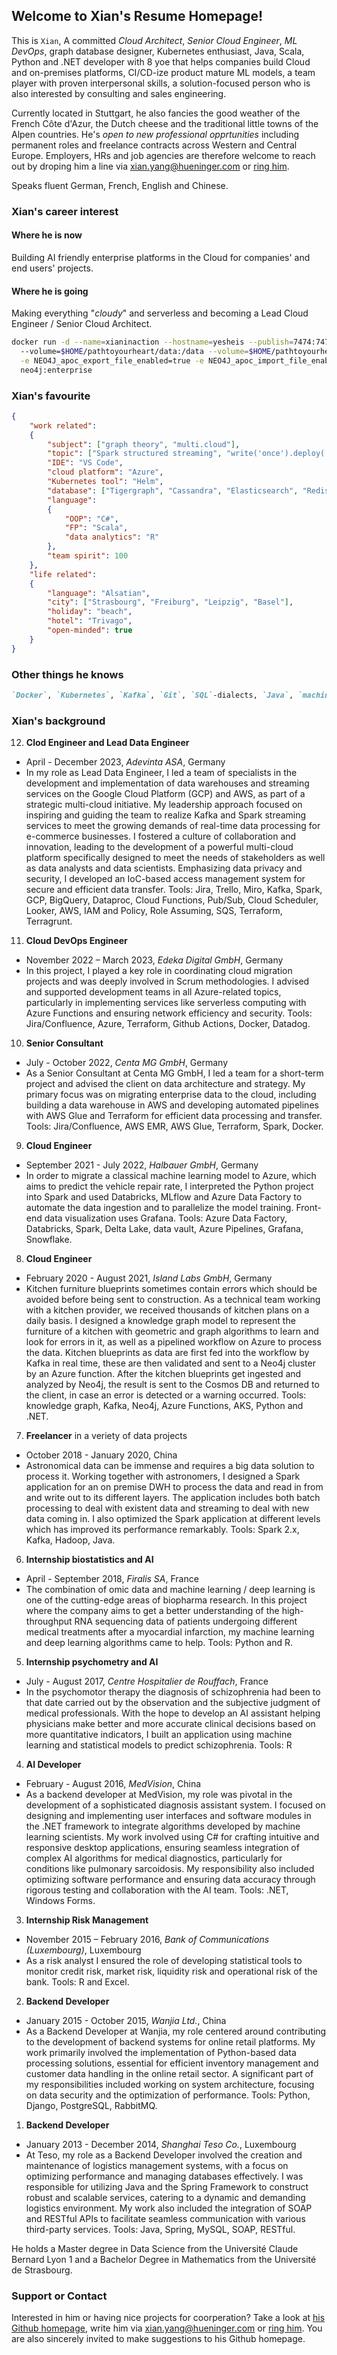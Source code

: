 ## Welcome to Xian's Resume Homepage!

  This is `Xian`, A committed _Cloud Architect_, _Senior Cloud Engineer_, _ML DevOps_, graph database designer, Kubernetes enthusiast, Java, Scala, Python and .NET developer with 8 yoe that helps companies build Cloud and on-premises platforms, CI/CD-ize product mature ML models, a team player with proven interpersonal skills, a solution-focused person who is also interested by consulting and sales engineering.  
  
  Currently located in Stuttgart, he also fancies the good weather of the French Côte d'Azur, the Dutch cheese and the traditional little towns of the Alpen countries. He's _open to new professional opprtunities_ including permanent roles and freelance contracts across Western and Central Europe. Employers, HRs and job agencies are therefore welcome to reach out by droping him a line via [xian.yang@hueninger.com](mailto:xian.yang@hueninger.com) or [ring him](+33695634584).  
  
  Speaks fluent German, French, English and Chinese.

### Xian's career interest

#### Where he is now
Building AI friendly enterprise platforms in the Cloud for companies' and end users' projects.
#### Where he is going
Making everything "_cloudy_" and serverless and becoming a Lead Cloud Engineer / Senior Cloud Architect.
```sh
docker run -d --name=xianinaction --hostname=yesheis --publish=7474:7474 --publish=7687:7687 --volume=$HOME/pathtoyourheart/import:/import \ 
  --volume=$HOME/pathtoyourheart/data:/data --volume=$HOME/pathtoyourheart/plugins:/plugins --volume=$HOME/pathtoyourheart/conf:/conf --env NEO4JLABS_PLUGINS='[\"apoc\"]' \
  -e NEO4J_apoc_export_file_enabled=true -e NEO4J_apoc_import_file_enabled=true -e NEO4J_apoc_import_file_use__neo4j__config=true -e NEO4J_dbms_security_procedures_unrestricted=apoc.\* --env NEO4J_dbms_memory_pagecache_size=4G --env NEO4J_dbms_memory_heap_max__size=8G --env NEO4J_AUTH=neo4j/youllneverknowxianspassword --env NEO4J_ACCEPT_LICENSE_AGREEMENT=yes  --env NEO4J_dbms_connector_https_advertised__address="localhost:7473" --env NEO4J_dbms_connector_http_advertised__address="localhost:7474"  --env NEO4J_dbms_connector_bolt_advertised__address="localhost:7687" \
  neo4j:enterprise
``` 
### Xian's favourite
```json
{
    "work related":
    {
        "subject": ["graph theory", "multi.cloud"],
        "topic": ["Spark structured streaming", "write('once').deploy('everywhere')"],
        "IDE": "VS Code",
        "cloud platform": "Azure",
        "Kubernetes tool": "Helm",
        "database": ["Tigergraph", "Cassandra", "Elasticsearch", "Redis"],
        "language": 
        {
            "OOP": "C#", 
            "FP": "Scala", 
            "data analytics": "R"
        },
        "team spirit": 100
    },
    "life related":
    {
        "language": "Alsatian",
        "city": ["Strasbourg", "Freiburg", "Leipzig", "Basel"],
        "holiday": "beach",
        "hotel": "Trivago",
        "open-minded": true
    }        
}
```
### Other things he knows
```markdown
`Docker`, `Kubernetes`, `Kafka`, `Git`, `SQL`-dialects, `Java`, `machine learning`, `statistics`, `make sushis` and many more.
```

### Xian's background

12. __Clod Engineer and Lead Data Engineer__
  - April - December 2023, _Adevinta ASA_, Germany
  - In my role as Lead Data Engineer, I led a team of specialists in the development and implementation of data warehouses and streaming services on the Google Cloud Platform (GCP) and AWS, as part of a strategic multi-cloud initiative. My leadership approach focused on inspiring and guiding the team to realize Kafka and Spark streaming services to meet the growing demands of real-time data processing for e-commerce businesses. I fostered a culture of collaboration and innovation, leading to the development of a powerful multi-cloud platform specifically designed to meet the needs of stakeholders as well as data analysts and data scientists. Emphasizing data privacy and security, I developed an IoC-based access management system for secure and efficient data transfer. Tools: Jira, Trello, Miro, Kafka, Spark, GCP, BigQuery, Dataproc, Cloud Functions, Pub/Sub, Cloud Scheduler, Looker, AWS, IAM and Policy, Role Assuming, SQS, Terraform, Terragrunt.

11. __Cloud DevOps Engineer__
  - November 2022 – March 2023, _Edeka Digital GmbH_, Germany
  - In this project, I played a key role in coordinating cloud migration projects and was deeply involved in Scrum methodologies. I advised and supported development teams in all Azure-related topics, particularly in implementing services like serverless computing with Azure Functions and ensuring network efficiency and security. Tools: Jira/Confluence, Azure, Terraform, Github Actions, Docker, Datadog.
  
10. __Senior Consultant__
  - July - October 2022, _Centa MG GmbH_, Germany
  - As a Senior Consultant at Centa MG GmbH, I led a team for a short-term project and advised the client on data architecture and strategy. My primary focus was on migrating enterprise data to the cloud, including building a data warehouse in AWS and developing automated pipelines with AWS Glue and Terraform for efficient data processing and transfer. Tools: Jira/Confluence, AWS EMR, AWS Glue, Terraform, Spark, Docker.

9. __Cloud Engineer__
  - September 2021 - July 2022, _Halbauer GmbH_, Germany
  - In order to migrate a classical machine learning model to Azure, which aims to predict the vehicle repair rate, I interpreted the Python project into Spark and used Databricks, MLflow and Azure Data Factory to automate the data ingestion and to parallelize the model training. Front-end data visualization uses Grafana. Tools: Azure Data Factory, Databricks, Spark, Delta Lake, data vault, Azure Pipelines, Grafana, Snowflake.

8. __Cloud Engineer__
  - February 2020 - August 2021, _Island Labs GmbH_, Germany
  - Kitchen furniture blueprints sometimes contain errors which should be avoided before being sent to construction. As a technical team working with a kitchen provider, we received thousands of kitchen plans on a daily basis. I designed a knowledge graph model to represent the furniture of a kitchen with geometric and graph algorithms to learn and look for errors in it, as well as a pipelined workflow on Azure to process the data. Kitchen blueprints as data are first fed into the workflow by Kafka in real time, these are then validated and sent to a Neo4j cluster by an Azure function. After the kitchen blueprints get ingested and analyzed by Neo4j, the result is sent to the Cosmos DB and returned to the client, in case an error is detected or a warning occurred. Tools: knowledge graph, Kafka, Neo4j, Azure Functions, AKS, Python and .NET.
  
7. __Freelancer__ in a veriety of data projects
  - October 2018 - January 2020, China
  -  Astronomical data can be immense and requires a big data solution to process it. Working together with astronomers, I designed a Spark application for an on premise DWH to process the data and read in from and write out to its different layers. The application includes both batch processing to deal with existent data and streaming to deal with new data coming in. I also optimized the Spark application at different levels which has improved its performance remarkably. Tools: Spark 2.x, Kafka, Hadoop, Java.
  
  
6. __Internship biostatistics and AI__
  - April - September 2018, _Firalis SA_, France
  - The combination of omic data and machine learning / deep learning is one of the cutting-edge areas of biopharma research. In this project where the company aims to get a better understanding of the high-throughput RNA sequencing data of patients undergoing different medical treatments after a myocardial infarction, my machine learning and deep learning algorithms came to help. Tools: Python and R.  
  
5. __Internship psychometry and AI__
  - July - August 2017, _Centre Hospitalier de Rouffach_, France
  - In the psychomotor therapy the diagnosis of schizophrenia had been to that date carried out by the observation and the subjective judgment of medical professionals. With the hope to develop an AI assistant helping physicians make better and more accurate clinical decisions based on more quantitative indicators, I built an application using machine learning and statistical models to predict schizophrenia. Tools: R
  
4. __AI Developer__
  - February - August 2016, _MedVision_, China
  - As a backend developer at MedVision, my role was pivotal in the development of a sophisticated diagnosis assistant system. I focused on designing and implementing user interfaces and software modules in the .NET framework to integrate algorithms developed by machine learning scientists. My work involved using C# for crafting intuitive and responsive desktop applications, ensuring seamless integration of complex AI algorithms for medical diagnostics, particularly for conditions like pulmonary sarcoidosis. My responsibility also included optimizing software performance and ensuring data accuracy through rigorous testing and collaboration with the AI team. Tools: .NET, Windows Forms.
  
3. __Internship Risk Management__
  - November 2015 – February 2016, _Bank of Communications (Luxembourg)_, Luxembourg
  - As a risk analyst I ensured the role of developing statistical tools to monitor credit risk, market risk, liquidity risk and operational risk of the bank. Tools: R and Excel.

2. __Backend Developer__
  - January 2015 - October 2015, _Wanjia Ltd._, China
  - As a Backend Developer at Wanjia, my role centered around contributing to the development of backend systems for online retail platforms. My work primarily involved the implementation of Python-based data processing solutions, essential for efficient inventory management and customer data handling in the online retail sector. A significant part of my responsibilities included working on system architecture, focusing on data security and the optimization of performance. Tools: Python, Django, PostgreSQL, RabbitMQ.

1. __Backend Developer__
  - January 2013 - December 2014, _Shanghai Teso Co._, Luxembourg
  - At Teso, my role as a Backend Developer involved the creation and maintenance of logistics management systems, with a focus on optimizing performance and managing databases effectively. I was responsible for utilizing Java and the Spring Framework to construct robust and scalable services, catering to a dynamic and demanding logistics environment. My work also included the integration of SOAP and RESTful APIs to facilitate seamless communication with various third-party services. Tools: Java, Spring, MySQL, SOAP, RESTful.
   
   
  He holds a Master degree in Data Science from the Université Claude Bernard Lyon 1 and a Bachelor Degree in Mathematics from the Université de Strasbourg.

### Support or Contact

  Interested in him or having nice projects for coorperation? Take a look at [his Github homepage](https://github.com/Alsaxian), write him via [xian.yang@hueninger.com](mailto:xian.yang@hueninger.com) or [ring him](+33695634584). You are also sincerely invited to make suggestions to his Github homepage.
